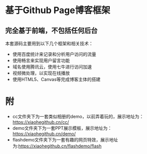 基于Github Page博客框架
======================
完全基于前端，不包括任何后台
-------------------------
本套源码主要用到以下几个框架和相关技术：
  * 使用百度统计来记录和分析用户访问的流量
  * 使用畅言来实现用户留言功能
  * 域名使用腾讯云，使用七牛进行访问加速
  * 视频微处理，以实现在线播放
  * 使用HTML5、Canvas等完成博客主体的搭建
  
附
==
* cc文件夹下为一套类似相册的demo，以前弄着玩的，展示地址为：https://xiaohegithub.cn/cc/
* demo文件夹下为一套PPT展示模板，展示地址为：https://xiaohegithub.cn/demo/
* flashdemo文件夹下为一套有趣的网页特效，展示地址为:https://xiaohegithub.cn/flashdemo/flash
